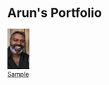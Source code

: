 # Arun's Portfolio
<img src="Me.jpg" width="50">
<br>
<a href ="https://arun-muttu.github.io/GitHubMiniLesson"> Sample <a/>
